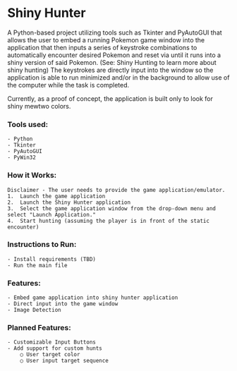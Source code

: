# **Shiny Hunter**

A Python-based project utilizing tools such as Tkinter and PyAutoGUI that allows the user to embed a running Pokemon game window into the application that then inputs a series of keystroke combinations to automatically encounter desired Pokemon and reset via until it runs into a shiny version of said Pokemon. (See: Shiny Hunting to learn more about shiny hunting) The keystrokes are directly input into the window so the application is able to run minimized and/or in the background to allow use of the computer while the task is completed.

Currently, as a proof of concept, the application is built only to look for shiny mewtwo colors.

### Tools used: 
	- Python
	- Tkinter 
	- PyAutoGUI 
	- PyWin32

### How it Works: 
	Disclaimer - The user needs to provide the game application/emulator. 
	1.  Launch the game application
	2.  Launch the Shiny Hunter application 
	3.  Select the game application window from the drop-down menu and select "Launch Application."
	4.  Start hunting (assuming the player is in front of the static encounter)
	


### Instructions to Run: 
	- Install requirements (TBD) 
	- Run the main file 

### Features: 
	- Embed game application into shiny hunter application 
	- Direct input into the game window 
	- Image Detection 

### Planned Features: 
	- Customizable Input Buttons 
	- Add support for custom hunts 
		○ User target color 
		○ User input target sequence
